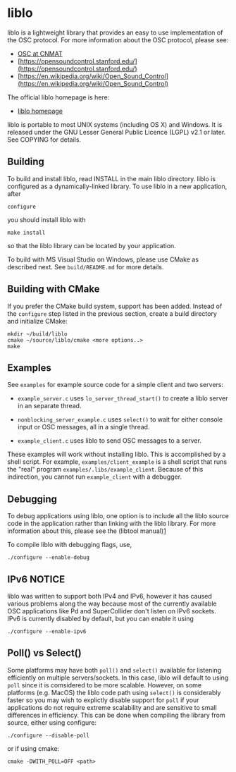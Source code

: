 

liblo
=====

liblo is a lightweight library that provides an easy to use implementation of
the OSC protocol. For more information about the OSC protocol, please see:

  - [OSC at CNMAT](http://www.cnmat.berkeley.edu/OpenSoundControl/)
  - [https://opensoundcontrol.stanford.edu/](https://opensoundcontrol.stanford.edu/)
  - [https://en.wikipedia.org/wiki/Open_Sound_Control](https://en.wikipedia.org/wiki/Open_Sound_Control)

The official liblo homepage is here:

  - [liblo homepage](http://liblo.sourceforge.net/)

liblo is portable to most UNIX systems (including OS X) and
Windows. It is released under the GNU Lesser General Public Licence
(LGPL) v2.1 or later.  See COPYING for details.

Building
--------

To build and install liblo, read INSTALL in the main liblo directory.
liblo is configured as a dynamically-linked library. To use liblo in a
new application, after

    configure

you should install liblo with

    make install

so that the liblo library can be located by your application.

To build with MS Visual Studio on Windows, please use CMake as
described next.  See `build/README.md` for more details.

Building with CMake
-------------------

If you prefer the CMake build system, support has been added.  Instead
of the `configure` step listed in the previous section, create a build
directory and initialize CMake:

    mkdir ~/build/liblo
    cmake ~/source/liblo/cmake <more options..>
    make

Examples
--------

See `examples` for example source code for a simple client and two
servers:

  - `example_server.c` uses `lo_server_thread_start()` to create a liblo server in an separate thread.

  - `nonblocking_server_example.c` uses `select()` to wait for either console input or OSC messages, all in a single thread.

  - `example_client.c` uses liblo to send OSC messages to a server.

These examples will work without installing liblo. This is
accomplished by a shell script. For example, `examples/client_example`
is a shell script that runs the "real" program
`examples/.libs/example_client`.  Because of this indirection, you
cannot run `example_client` with a debugger.

Debugging
---------

To debug applications using liblo, one option is to include all the
liblo source code in the application rather than linking with the
liblo library. For more information about this, please see the
(libtool manual)[1]

[1]: http://www.gnu.org/software/libtool/manual/libtool.html#Debugging-executables

To compile liblo with debugging flags, use,

    ./configure --enable-debug

## IPv6 NOTICE

liblo was written to support both IPv4 and IPv6, however it has caused
various problems along the way because most of the currently available
OSC applications like Pd and SuperCollider don't listen on IPv6
sockets. IPv6 is currently disabled by default, but you can enable it
using

    ./configure --enable-ipv6

## Poll() vs Select()

Some platforms may have both `poll()` and `select()` available for listening efficiently on multiple servers/sockets. In this case, liblo will default to using `poll` since it is comsidered to be more scalable. However, on some platforms (e.g. MacOS) the liblo code path using `select()` is considerably faster so you may wish to explictly disable support for `poll` if your applications do not require extreme scalability and are sensitive to small differences in efficiency. This can be done when compiling the library from source, either using configure:

    ./configure --disable-poll

or if using cmake:

    cmake -DWITH_POLL=OFF <path>